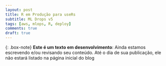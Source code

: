 ```yaml
---
layout: post
title: R em Produção para useRs
subtitle: ML Drops v5
tags: [aws, mlops, R, deploy]
comments: true
draft: true
---
```


{: .box-note}
**Este é um texto em desenvolvimento**: Ainda estamos escrevendo e/ou revisando seu conteúdo. Até o dia de sua publicação, ele não estará listado na página inicial do blog

